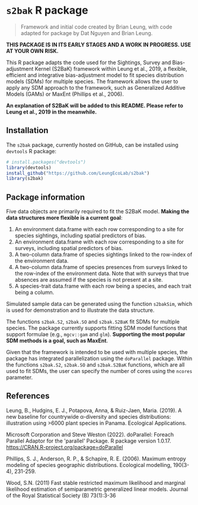 # `s2bak` R package

>Framework and initial code created by Brian Leung, with code adapted for package by Dat Nguyen and Brian Leung.

**THIS PACKAGE IS IN ITS EARLY STAGES AND A WORK IN PROGRESS. USE AT YOUR OWN RISK.**

This R package adapts the code used for the Sightings, Survey and Bias-adjustment Kernel (S2BaK) framework within Leung et al., 2019, a flexible, efficient and integrative bias-adjustment model to fit species distribution models (SDMs) for multiple species. The framework allows the user to apply any SDM approach to the framework, such as Generalized Additive Models (GAMs) or MaxEnt (Phillips et al., 2006).

**An explanation of S2BaK will be added to this README. Please refer to Leung et al., 2019 in the meanwhile.**

## Installation

The `s2bak` package, currently hosted on GitHub, can be installed using `devtools` R package:

```R
# install.packages("devtools")
library(devtools)
install_github("https://github.com/LeungEcoLab/s2bak")
library(s2bak)
```

## Package information

Five data objects are primarily required to fit the S2BaK model. **Making the data structures more flexible is a current goal**:

1. An environment data.frame with each row corresponding to a site for species sightings, including spatial predictors of bias.
2. An environment data.frame with each row corresponding to a site for surveys, including spatial predictors of bias.
3. A two-column data.frame of species sightings linked to the row-index of the environment data.
4. A two-column data.frame of species presences from surveys linked to the row-index of the environment data. Note that with surveys that true absences are assumed if the species is not present at a site.
5. A species-trait data.frame with each row being a species, and each trait being a column.

Simulated sample data can be generated using the function `s2bakSim`, which is used for demonstration and to illustrate the data structure.

The functions `s2bak.S2`, `s2bak.SO` and `s2bak.S2BaK` fit SDMs for multiple species. The package currently supports fitting SDM model functions that support formulae (e.g., `mgcv::gam` and `glm`). **Supporting the most popular SDM methods is a goal, such as MaxEnt**.

Given that the framework is intended to be used with multiple species, the package has integrated parallelization using the `doParallel` package. Within the functions `s2bak.S2`, `s2bak.SO` and `s2bak.S2BaK` functions, which are all used to fit SDMs, the user can specify the number of cores using the `ncores` parameter.

## References

Leung, B., Hudgins, E. J., Potapova, Anna, & Ruiz-Jaen, Maria. (2019). A new baseline for countrywide α-diversity and species distributions: illustration using >6000 plant species in Panama. Ecological Applications.

Microsoft Corporation and Steve Weston (2022). doParallel: Foreach Parallel Adaptor for the 'parallel' Package. R package version 1.0.17. https://CRAN.R-project.org/package=doParallel

Phillips, S. J., Anderson, R. P., & Schapire, R. E. (2006). Maximum entropy modeling of species geographic distributions. Ecological modelling, 190(3-4), 231-259.

Wood, S.N. (2011) Fast stable restricted maximum likelihood and marginal likelihood estimation of semiparametric generalized linear models. Journal of the Royal Statistical Society (B) 73(1):3-36
